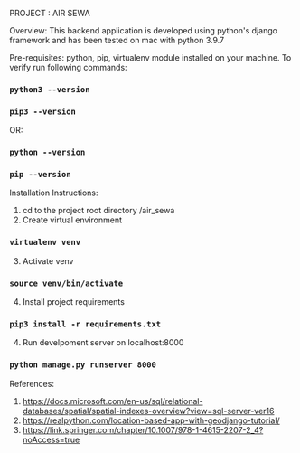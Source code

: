 PROJECT : AIR SEWA

Overview:
This backend application is developed using python's django framework and has been tested on mac with python 3.9.7

Pre-requisites:
python, pip, virtualenv module installed on your machine. 
To verify run following commands:
### `python3 --version`
### `pip3 --version`
OR:
### `python --version`
### `pip --version`

Installation Instructions:
1. cd to the project root directory /air_sewa
2. Create virtual environment
### `virtualenv venv`
3. Activate venv
### `source venv/bin/activate`
4. Install project requirements
### `pip3 install -r requirements.txt`
4. Run develpoment server on localhost:8000
### `python manage.py runserver 8000`

References:
1. https://docs.microsoft.com/en-us/sql/relational-databases/spatial/spatial-indexes-overview?view=sql-server-ver16
2. https://realpython.com/location-based-app-with-geodjango-tutorial/
3. https://link.springer.com/chapter/10.1007/978-1-4615-2207-2_4?noAccess=true
